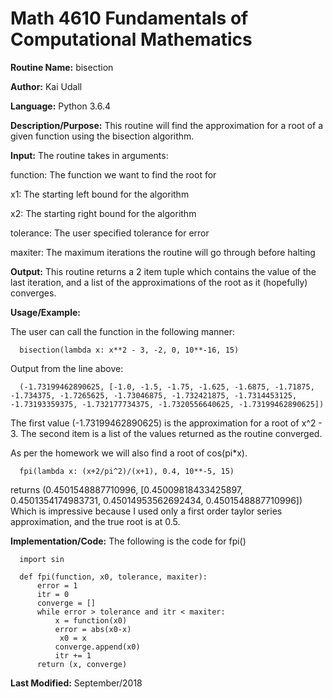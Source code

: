 # Math 4610 Fundamentals of Computational Mathematics

**Routine Name:**           bisection

**Author:** Kai Udall

**Language:** Python 3.6.4

**Description/Purpose:** This routine will find the approximation for a root of a given function using the bisection algorithm.

**Input:** The routine takes in arguments:

function: The function we want to find the root for

x1: The starting left bound for the algorithm

x2: The starting right bound for the algorithm

tolerance: The user specified tolerance for error

maxiter: The maximum iterations the routine will go through before halting

**Output:** This routine returns a 2 item tuple which contains the value of the last iteration, and a list of the approximations of the root as it (hopefully) converges.

**Usage/Example:**

The user can call the function in the following manner:

      bisection(lambda x: x**2 - 3, -2, 0, 10**-16, 15)

Output from the line above:

      (-1.73199462890625, [-1.0, -1.5, -1.75, -1.625, -1.6875, -1.71875, -1.734375, -1.7265625, -1.73046875, -1.732421875, -1.7314453125, -1.73193359375, -1.732177734375, -1.7320556640625, -1.73199462890625])

The first value (-1.73199462890625) is the approximation for a root of x^2 - 3. The second item is a list of the values returned as the routine converged.

As per the homework we will also find a root of cos(pi*x). 

      fpi(lambda x: (x+2/pi^2)/(x+1), 0.4, 10**-5, 15)

returns (0.4501548887710996, [0.45009818433425897, 0.4501354174983731, 0.45014953562692434, 0.4501548887710996])
Which is impressive because I used only a first order taylor series approximation, and the true root is at 0.5.

**Implementation/Code:** The following is the code for fpi()

      import sin
      
      def fpi(function, x0, tolerance, maxiter):
          error = 1
          itr = 0
          converge = []
          while error > tolerance and itr < maxiter:
              x = function(x0)
              error = abs(x0-x)
               x0 = x
              converge.append(x0)
              itr += 1
          return (x, converge)


**Last Modified:** September/2018
